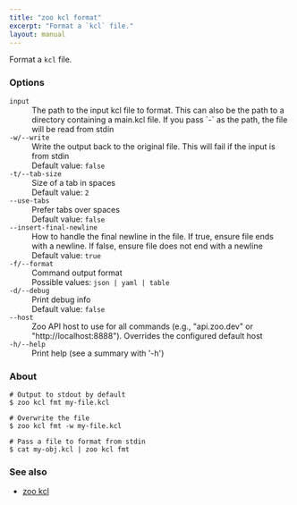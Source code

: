 ```yaml
---
title: "zoo kcl format"
excerpt: "Format a `kcl` file."
layout: manual
---
```


Format a `kcl` file.

### Options

<dl class="flags">
   <dt><code>input</code></dt>
   <dd>The path to the input kcl file to format. This can also be the path to a directory containing a main.kcl file. If you pass `-` as the path, the file will be read from stdin</dd>

   <dt><code>-w/--write</code></dt>
   <dd>Write the output back to the original file. This will fail if the input is from stdin<br/>Default value: <code>false</code></dd>

   <dt><code>-t/--tab-size</code></dt>
   <dd>Size of a tab in spaces<br/>Default value: <code>2</code></dd>

   <dt><code>--use-tabs</code></dt>
   <dd>Prefer tabs over spaces<br/>Default value: <code>false</code></dd>

   <dt><code>--insert-final-newline</code></dt>
   <dd>How to handle the final newline in the file. If true, ensure file ends with a newline. If false, ensure file does not end with a newline<br/>Default value: <code>true</code></dd>

   <dt><code>-f/--format</code></dt>
   <dd>Command output format<br/>Possible values: <code>json | yaml | table</code></dd>

   <dt><code>-d/--debug</code></dt>
   <dd>Print debug info<br/>Default value: <code>false</code></dd>

   <dt><code>--host</code></dt>
   <dd>Zoo API host to use for all commands (e.g., "api.zoo.dev" or "http://localhost:8888"). Overrides the configured default host</dd>

   <dt><code>-h/--help</code></dt>
   <dd>Print help (see a summary with '-h')</dd>
</dl>


### About

```
# Output to stdout by default
$ zoo kcl fmt my-file.kcl

# Overwrite the file
$ zoo kcl fmt -w my-file.kcl

# Pass a file to format from stdin
$ cat my-obj.kcl | zoo kcl fmt
```

### See also

* [zoo kcl](./zoo_kcl)